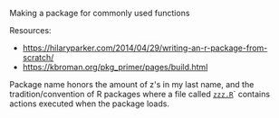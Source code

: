 
Making a package for commonly used functions

Resources:
- https://hilaryparker.com/2014/04/29/writing-an-r-package-from-scratch/
- https://kbroman.org/pkg_primer/pages/build.html

Package name honors the amount of z's in my last name, and the tradition/convention of R packages where a file called [`zzz.R`](https://r-pkgs.org/Code.html#when-you-do-need-side-effects)` contains actions executed when the package loads.
